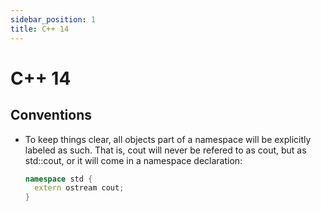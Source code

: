 ```yaml
---
sidebar_position: 1
title: C++ 14
---
```


# C++ 14

## Conventions
- To keep things clear, all objects part of a namespace will be explicitly labeled as such. 
That is, cout will never be refered to as cout, but as std::cout, or it will come in a namespace declaration:
  ```cpp
  namespace std {
    extern ostream cout;
  }
  ```
